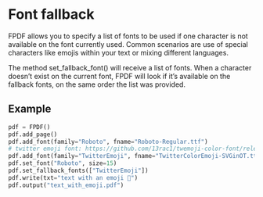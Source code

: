 # Font fallback #

FPDF allows you to specify a list of fonts to be used if one character is not available on the font currently used. Common scenarios are use of special characters like emojis within your text or mixing different languages.

The method set_fallback_font() will receive a list of fonts. When a character doesn’t exist on the current font, FPDF will look if it’s available on the fallback fonts, on the same order the list was provided.

## Example ##
```python
pdf = FPDF()
pdf.add_page()
pdf.add_font(family="Roboto", fname="Roboto-Regular.ttf")
# twitter emoji font: https://github.com/13rac1/twemoji-color-font/releases
pdf.add_font(family="TwitterEmoji", fname="TwitterColorEmoji-SVGinOT.ttf")
pdf.set_font("Roboto", size=15)
pdf.set_fallback_fonts(["TwitterEmoji"])
pdf.write(txt="text with an emoji 🌭")
pdf.output("text_with_emoji.pdf")
```
